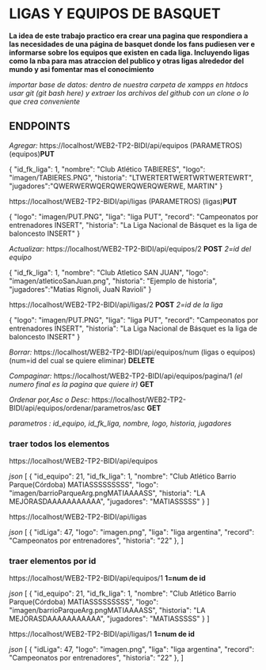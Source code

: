# LIGAS Y EQUIPOS DE BASQUET
**La idea de este trabajo practico era crear una pagina que respondiera a las necesidades de una página de basquet donde los fans pudiesen ver e informarse sobre los equipos que existen en cada liga. Incluyendo ligas como la nba para mas atraccion del publico y otras ligas alrededor del mundo y asi fomentar mas el conocimiento**


*importar base de datos: dentro de nuestra carpeta de xampps en htdocs usar git (git bash here) y extraer los archivos del github con un clone o lo que crea conveniente*


## ENDPOINTS


*Agregar:* https://localhost/WEB2-TP2-BIDI/api/equipos  (PARAMETROS)  (equipos)**PUT**


{ "id_fk_liga": 1,
    "nombre": "Club Atlético TABIERES",
    "logo": "imagen/TABIERES.PNG",
    "historia": "LTWERTERTWERTWRTWERTEWRT",
    "jugadores":"QWERWERWQERQWERQWERQWERWE, MARTIN"
    }


https://localhost/WEB2-TP2-BIDI/api/ligas  (PARAMETROS)  (ligas)**PUT**
 
 
 {
    "logo": "imagen/PUT.PNG",
    "liga": "liga PUT",
    "record": "Campeonatos por entrenadores INSERT",
    "historia": "La Liga Nacional de Básquet es la liga de baloncesto INSERT"
}


*Actualizar:* https://localhost/WEB2-TP2-BIDI/api/equipos/2 **POST** *2=id del equipo*


{ "id_fk_liga": 1,
    "nombre": "Club Atletico SAN JUAN",
    "logo": "imagen/atleticoSanJuan.png",
    "historia": "Ejemplo de historia",
    "jugadores":"Matias Rignoli, JuaN Ravioli"
    }


https://localhost/WEB2-TP2-BIDI/api/ligas/2 **POST** *2=id de la liga*


{
    "logo": "imagen/PUT.PNG",
    "liga": "liga PUT",
    "record": "Campeonatos por entrenadores INSERT",
    "historia": "La Liga Nacional de Básquet es la liga de baloncesto INSERT"
}


*Borrar:* https://localhost/WEB2-TP2-BIDI/api/equipos/num (ligas o equipos)(num=id del cual se quiere eliminar) **DELETE**


*Compaginar:* https://localhost/WEB2-TP2-BIDI/api/equipos/pagina/1 *(el numero final es la pagina que quiere ir)* **GET**


*Ordenar por,Asc o Desc:* https://localhost/WEB2-TP2-BIDI/api/equipos/ordenar/parametros/asc **GET**


*parametros : id_equipo, id_fk_liga, nombre, logo, historia, jugadores*


### traer todos los elementos


https://localhost/WEB2-TP2-BIDI/api/equipos 


*json* [   {
        "id_equipo": 21,
        "id_fk_liga": 1,
        "nombre": "Club Atlético Barrio Parque(Córdoba) MATIASSSSSSSSS",
        "logo": "imagen/barrioParqueArg.pngMATIAAAASS",
        "historia": "LA MEJORASDAAAAAAAAAAA",
        "jugadores": "MATIASSSSS"
    }
]



https://localhost/WEB2-TP2-BIDI/api/ligas


*json* [     {
        "idLiga": 47,
        "logo": "imagen.png",
        "liga": "liga argentina",
        "record": "Campeonatos por entrenadores",
        "historia": "22"
    },
]



### traer elementos por id


https://localhost/WEB2-TP2-BIDI/api/equipos/1 **1=num de id**


*json* [   {
        "id_equipo": 21,
        "id_fk_liga": 1,
        "nombre": "Club Atlético Barrio Parque(Córdoba) MATIASSSSSSSSS",
        "logo": "imagen/barrioParqueArg.pngMATIAAAASS",
        "historia": "LA MEJORASDAAAAAAAAAAA",
        "jugadores": "MATIASSSSS"
    }
]


https://localhost/WEB2-TP2-BIDI/api/ligas/1 **1=num de id**


*json* [     {
        "idLiga": 47,
        "logo": "imagen.png",
        "liga": "liga argentina",
        "record": "Campeonatos por entrenadores",
        "historia": "22"
    },
]
